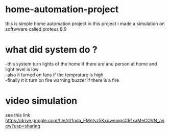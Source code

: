 # home-automation-project
this is simple home automation project 
in this project i made a simulation on softwware called proteus 8.9

# what did system do ?
-this system turn lights of the home if there are anu person at home and light level is low 
<br>
-also it turned on fans if the temprature is high 
<br>
-finally it it turn on fire warning buzzer if there is a fire 

# video simulation 
see this link
<br>
https://drive.google.com/file/d/1nda_FMntsz5KxdweujpsCR1xaMeCOVN_/view?usp=sharing
